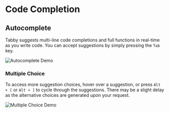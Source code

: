 # Code Completion

## Autocomplete

Tabby suggests multi-line code completions and full functions in real-time as you write code. You can accept suggestions by simply pressing the `Tab` key.

![Autocomplete Demo](https://tabby.tabbyml.com/img/demo.gif)

### Multiple Choice

To access more suggestion choices, hover over a suggestion, or press `Alt + [` or `Alt + ]` to cycle through the suggestions. There may be a slight delay as the alternative choices are generated upon your request.

![Multiple Choice Demo](./multipleChoice.png)
